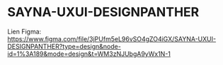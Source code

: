 # SAYNA-UXUI-DESIGNPANTHER
Lien Figma: https://www.figma.com/file/3jPUfm5eL96vSO4gZO4iGX/SAYNA-UXUI-DESIGNPANTHER?type=design&node-id=1%3A189&mode=design&t=WM3zNJUbgA9yWx1N-1
